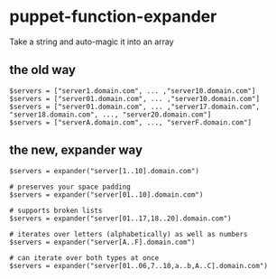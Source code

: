 puppet-function-expander
=
Take a string and auto-magic it into an array

the old way
-
    $servers = ["server1.domain.com", ... ,"server10.domain.com"]
    $servers = ["server01.domain.com", ... ,"server10.domain.com"]
    $servers = ["server01.domain.com", ... ,"server17.domain.com", "server18.domain.com", ..., "server20.domain.com"]
    $servers = ["serverA.domain.com", ..., "serverF.domain.com"]

the new, expander way
-
    $servers = expander("server[1..10].domain.com")

    # preserves your space padding
    $servers = expander("server[01..10].domain.com")

    # supports broken lists
    $servers = expander("server[01..17,18..20].domain.com")

    # iterates over letters (alphabetically) as well as numbers
    $servers = expander("server[A..F].domain.com")

    # can iterate over both types at once
    $servers = expander("server[01..06,7..10,a..b,A..C].domain.com")
